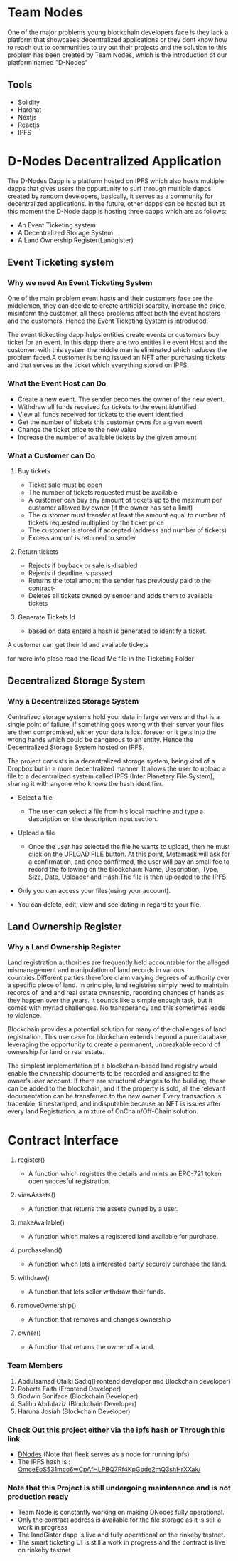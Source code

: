 # Team Nodes
One of the major problems young blockchain developers face is they lack a platform that showcases decentralized applications or they dont know how to reach out to communities to try out their projects and the solution to this problem has been created by Team Nodes, which is the introduction of our platform named "D-Nodes"

## Tools

- Solidity
- Hardhat
- Nextjs
- Reactjs
- IPFS

# D-Nodes Decentralized Application

The D-Nodes Dapp is a platform hosted on IPFS which also hosts multiple dapps that gives users the oppurtunity to surf through multiple dapps created by random developers, basically, it serves as a community for decentralized applications. In the future, other dapps can be hosted but at this moment the D-Node dapp is hosting three dapps which are as follows:

- An Event Ticketing system
- A Decentralized Storage System
- A Land Ownership Register(Landgister)
## Event Ticketing system

### Why we need An Event Ticketing System

One of the main problem event hosts and their customers face are the middlemen, they can decide to create artificial scarcity, increase the price, misinform the customer, all these problems affect both the event hosters and the customers, Hence the Event Ticketing System is introduced.

The event tickecting dapp helps entities create events or customers buy ticket for an event. In this dapp there are two entities i.e event Host and the customer. with this system the middle man is eliminated which reduces the problem faced.A customer is being issued an NFT after purchasing tickets and that serves as the ticket which everything stored on IPFS.

### What the Event Host can Do

- Create a new event. The sender becomes the owner of the new event.
- Withdraw all funds received for tickets to the event identified
- View all funds received for tickets to the event identified
- Get the number of tickets this customer owns for a given event
- Change the ticket price to the new value
- Increase the number of available tickets by the given amount

### What a Customer can Do

1. Buy tickets

    - Ticket sale must be open
    - The number of tickets requested must be available
    - A customer can buy any amount of tickets up to the maximum per customer allowed by owner (if the owner has set a limit)
    - The customer must transfer at least the amount equal to number of tickets requested multiplied by the ticket price
    - The customer is stored if accepted (address and number of tickets)
    - Excess amount is returned to sender

2. Return tickets

    - Rejects if buyback or sale is disabled
    - Rejects if deadline is passed
    - Returns the total amount the sender has previously paid to the contract-
    - Deletes all tickets owned by sender and adds them to available tickets

3. Generate Tickets Id

    - based on data enterd a hash is generated to identify a ticket.

A customer can get their Id and available tickets

for more info plase read the Read Me file in the Ticketing Folder

## Decentralized Storage System

### Why a Decentralized Storage System

Centralized storage systems hold your data in large servers and that is a single point of failure, if something goes wrong with their server your files are then compromised, either your data is lost forever or it gets into the wrong hands which could be dangerous to an entity. Hence the Decentralized Storage System hosted on IPFS.

The project consists in a decentralized storage system, being kind of a Dropbox but in a more decentralized manner. It allows the user to upload a file to a decentralized system called IPFS (Inter Planetary File System), sharing it with anyone who knows the hash identifier.

- Select a file
    - The user can select a file from his local machine and type a description on the description input section.
- Upload a file
    - Once the user has selected the file he wants to upload, then he must click on the UPLOAD FILE button. At this point, Metamask will ask for a confirmation, and once confirmed, the user will pay an small fee to record the following on the blockchain: Name, Description, Type, Size, Date, Uploader and Hash.The file is then uploaded to the IPFS.

- Only you can access your files(using your account).
- You can delete, edit, view and see dating in regard to your file.

## Land Ownership Register

### Why a Land Ownership Register

Land registration authorities are frequently held accountable for the alleged mismanagement and manipulation of land records in various countries.Different parties therefore claim varying degrees of authority over a specific piece of land. In principle, land registries simply need to maintain records of land and real estate ownership, recording changes of hands as they happen over the years. It sounds like a simple enough task, but it comes with myriad challenges. No transperancy and this sometimes leads to violence.

Blockchain provides a potential solution for many of the challenges of land registration. This use case for blockchain extends beyond a pure database, leveraging the opportunity to create a permanent, unbreakable record of ownership for land or real estate.

The simplest implementation of a blockchain-based land registry would enable the ownership documents to be recorded and assigned to the owner’s user account. If there are structural changes to the building, these can be added to the blockchain, and if the property is sold, all the relevant documentation can be transferred to the new owner. Every transaction is traceable, timestamped, and indisputable because an NFT is issues after every land Registration.
a mixture of OnChain/Off-Chain solution.

# Contract Interface

1. register()
     - A function which registers the details and mints an ERC-721 token open succesful registration.

2. viewAssets()
     - A function that returns the assets owned by a user.

3. makeAvailable()
    - A function which makes a registered land available for purchase.

4. purchaseland()
    - A function which lets a interested party securely purchase the land.

5. withdraw()
    - A function that lets seller withdraw their funds.

6. removeOwnership()
    - A function that removes and changes ownership

7.  owner()
    - A function that returns the owner of a land.

### Team Members

1. Abdulsamad Otaiki Sadiq(Frontend developer and Blockchain developer)
2. Roberts Faith (Frontend Developer)
3. Godwin Boniface (Blockchain Developer)
4. Salihu Abdulaziz (Blockchain Developer)
5. Haruna Josiah (Blockchain Developer)

### Check Out this project either via the ipfs hash or Through this link


- [DNodes](https://dnodes.on.fleek.co/)
(Note that fleek serves as a node  for running ipfs)
- The IPFS hash is : [QmceEoS531mco6wCpAfHLPBQ7Rf4KpGbde2mQ3shHrXXak/]()

### Note that this Project is still undergoing maintenance and is not production ready

- Team Node is constantly working on making DNodes fully operational.
- Only the contract address is available for the file storage as it is still a work in progress
- The landGister dapp is live and fully operational on the rinkeby testnet.
- The smart ticketing UI is still a work in progress and the contract is live on rinkeby testnet


